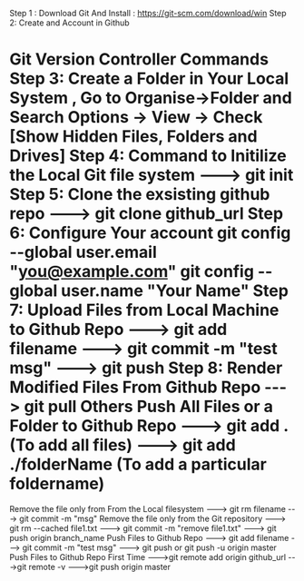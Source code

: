 Step 1 : Download Git And Install : https://git-scm.com/download/win
Step 2: Create and Account in Github

Git Version Controller Commands
Step 3:
Create a Folder in Your Local System ,
Go to Organise->Folder and Search Options -> View -> Check [Show Hidden Files, Folders and Drives]
Step 4: Command to Initilize the Local Git file system
---> git init
Step 5: Clone the exsisting github repo
---> git clone github_url
Step 6: Configure Your account
git config --global user.email "you@example.com"
git config --global user.name "Your Name"
Step 7: Upload Files from Local Machine to Github Repo
---> git add filename
---> git commit -m "test msg"
---> git push
Step 8: Render Modified Files From Github Repo
---> git pull
Others
Push All Files or a Folder to Github Repo
---> git add . (To add all files)
---> git add ./folderName (To add a particular foldername)
==================================
Remove the file only from From the Local filesystem
---> git rm filename
---> git commit -m "msg"
Remove the file only from the Git repository
---> git rm --cached file1.txt
---> git commit -m "remove file1.txt"
---> git push origin branch_name
Push Files to Github Repo
---> git add filename
---> git commit -m "test msg"
---> git push or git push -u origin master
Push Files to Github Repo First Time
--->git remote add origin github_url
--->git remote -v
--->git push origin master

